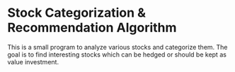 # Stock Categorization & Recommendation Algorithm

This is a small program to analyze various stocks and categorize them. The goal is to find interesting stocks which can be hedged or should be kept as value investment.
